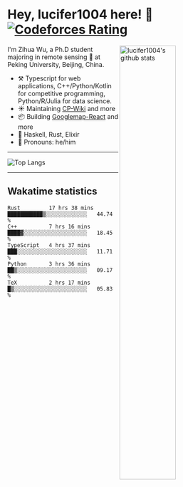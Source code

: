 # Hey, lucifer1004 here! :wave: [![Codeforces Rating](https://cfrating.ihcr.top/?user=lucifer1004&style=flat-square)](https://codeforces.com/profile/lucifer1004)

<img width="50%" align="right" alt="lucifer1004's github stats" src="https://github-readme-stats.vercel.app/api?username=lucifer1004&show_icons=true">

I'm Zihua Wu, a Ph.D student majoring in remote sensing :satellite: at Peking University, Beijing, China.

- :hammer_and_pick: Typescript for web applications, C++/Python/Kotlin for competitive programming, Python/R/Julia for data science.
- :sunny: Maintaining [CP-Wiki](https://cp-wiki.vercel.app) and more 
- :package: Building [Googlemap-React](https://github.com/googlemap-react/googlemap-react) and more
- :seedling: Haskell, Rust, Elixir
- :man: Pronouns: he/him

---

![Top Langs](https://github-readme-stats.vercel.app/api/top-langs/?username=lucifer1004&layout=compact)

---

## Wakatime statistics

<!--START_SECTION:waka-->
```text
Rust         17 hrs 38 mins  ███████████▒░░░░░░░░░░░░░   44.74 % 
C++          7 hrs 16 mins   ████▓░░░░░░░░░░░░░░░░░░░░   18.45 % 
TypeScript   4 hrs 37 mins   ███░░░░░░░░░░░░░░░░░░░░░░   11.71 % 
Python       3 hrs 36 mins   ██▒░░░░░░░░░░░░░░░░░░░░░░   09.17 % 
TeX          2 hrs 17 mins   █▒░░░░░░░░░░░░░░░░░░░░░░░   05.83 % 
```
<!--END_SECTION:waka-->
